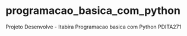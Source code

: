 # programacao_basica_com_python
Projeto Desenvolve - Itabira 
Programacao basica com Python 
PDITA271
